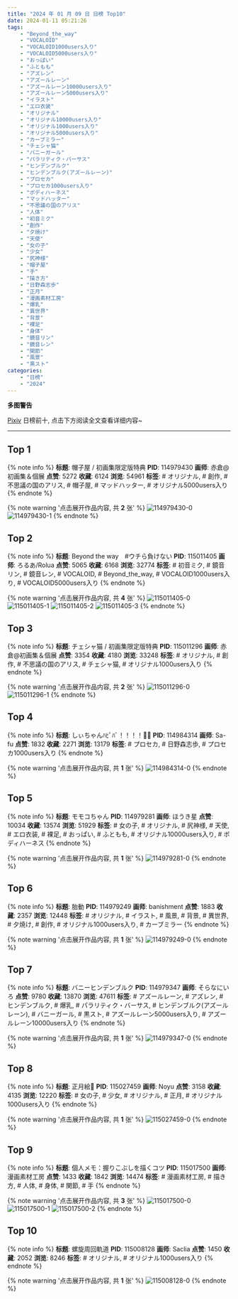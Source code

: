 ```yaml
---
title: "2024 年 01 月 09 日 日榜 Top10"
date: 2024-01-11 05:21:26
tags:
    - "Beyond_the_way"
    - "VOCALOID"
    - "VOCALOID1000users入り"
    - "VOCALOID5000users入り"
    - "おっぱい"
    - "ふともも"
    - "アズレン"
    - "アズールレーン"
    - "アズールレーン10000users入り"
    - "アズールレーン5000users入り"
    - "イラスト"
    - "エロ衣装"
    - "オリジナル"
    - "オリジナル10000users入り"
    - "オリジナル1000users入り"
    - "オリジナル5000users入り"
    - "カーブミラー"
    - "チェシャ猫"
    - "バニーガール"
    - "パラリティク・バーサス"
    - "ヒンデンブルク"
    - "ヒンデンブルク(アズールレーン)"
    - "プロセカ"
    - "プロセカ1000users入り"
    - "ボディハーネス"
    - "マッドハッター"
    - "不思議の国のアリス"
    - "人体"
    - "初音ミク"
    - "創作"
    - "夕焼け"
    - "天使"
    - "女の子"
    - "少女"
    - "尻神様"
    - "帽子屋"
    - "手"
    - "描き方"
    - "日野森志歩"
    - "正月"
    - "漫画素材工房"
    - "爆乳"
    - "異世界"
    - "背景"
    - "裸足"
    - "身体"
    - "鏡音リン"
    - "鏡音レン"
    - "関節"
    - "風景"
    - "黒スト"
categories:
    - "日榜"
    - "2024"
---
```


<i class="fa fa-triangle-exclamation"></i>**多图警告**<i class="fa fa-triangle-exclamation"></i>

[Pixiv](https://www.pixiv.net/) 日榜前十, 点击下方阅读全文查看详细内容~

<!-- more -->

---

## Top 1

{% note info %}
**标题**: 帽子屋 / 初画集限定版特典
**PID**: 114979430 **画师**: 赤倉@初画集＆個展
**点赞**: 5272 **收藏**: 6124 **浏览**: 54961
**标签**: # オリジナル, # 創作, # 不思議の国のアリス, # 帽子屋, # マッドハッター, # オリジナル5000users入り
{% endnote %}

{% note warning '点击展开作品内容, 共 **2** 张' %}
![114979430-0](https://i.pixiv.re/img-original/img/2024/01/08/00/01/24/114979430_p0.jpg)
![114979430-1](https://i.pixiv.re/img-original/img/2024/01/08/00/01/24/114979430_p1.jpg)
{% endnote %}

## Top 2

{% note info %}
**标题**: Beyond the way　#ウチら負けない
**PID**: 115011405 **画师**: ろるあ/Rolua
**点赞**: 5065 **收藏**: 6168 **浏览**: 32774
**标签**: # 初音ミク, # 鏡音リン, # 鏡音レン, # VOCALOID, # Beyond_the_way, # VOCALOID1000users入り, # VOCALOID5000users入り
{% endnote %}

{% note warning '点击展开作品内容, 共 **4** 张' %}
![115011405-0](https://i.pixiv.re/img-original/img/2024/01/09/00/01/37/115011405_p0.jpg)
![115011405-1](https://i.pixiv.re/img-original/img/2024/01/09/00/01/37/115011405_p1.jpg)
![115011405-2](https://i.pixiv.re/img-original/img/2024/01/09/00/01/37/115011405_p2.jpg)
![115011405-3](https://i.pixiv.re/img-original/img/2024/01/09/00/01/37/115011405_p3.jpg)
{% endnote %}

## Top 3

{% note info %}
**标题**: チェシャ猫 / 初画集限定版特典
**PID**: 115011296 **画师**: 赤倉@初画集＆個展
**点赞**: 3354 **收藏**: 4180 **浏览**: 33248
**标签**: # オリジナル, # 創作, # 不思議の国のアリス, # チェシャ猫, # オリジナル1000users入り
{% endnote %}

{% note warning '点击展开作品内容, 共 **2** 张' %}
![115011296-0](https://i.pixiv.re/img-original/img/2024/01/09/00/00/43/115011296_p0.jpg)
![115011296-1](https://i.pixiv.re/img-original/img/2024/01/09/00/00/43/115011296_p1.jpg)
{% endnote %}

## Top 4

{% note info %}
**标题**: しぃちゃんﾊﾋﾟﾊﾞ！！！！🎂🎉
**PID**: 114984314 **画师**: Sa-fu
**点赞**: 1832 **收藏**: 2271 **浏览**: 13179
**标签**: # プロセカ, # 日野森志歩, # プロセカ1000users入り
{% endnote %}

{% note warning '点击展开作品内容, 共 **1** 张' %}
![114984314-0](https://i.pixiv.re/img-original/img/2024/01/08/03/08/10/114984314_p0.jpg)
{% endnote %}

## Top 5

{% note info %}
**标题**: モモコちゃん
**PID**: 114979281 **画师**: ほうき星
**点赞**: 10034 **收藏**: 13574 **浏览**: 51929
**标签**: # 女の子, # オリジナル, # 尻神様, # 天使, # エロ衣装, # 裸足, # おっぱい, # ふともも, # オリジナル10000users入り, # ボディハーネス
{% endnote %}

{% note warning '点击展开作品内容, 共 **1** 张' %}
![114979281-0](https://i.pixiv.re/img-original/img/2024/01/08/00/00/36/114979281_p0.jpg)
{% endnote %}

## Top 6

{% note info %}
**标题**: 胎動
**PID**: 114979249 **画师**: banishment
**点赞**: 1883 **收藏**: 2357 **浏览**: 12448
**标签**: # オリジナル, # イラスト, # 風景, # 背景, # 異世界, # 夕焼け, # 創作, # オリジナル1000users入り, # カーブミラー
{% endnote %}

{% note warning '点击展开作品内容, 共 **1** 张' %}
![114979249-0](https://i.pixiv.re/img-original/img/2024/01/08/20/04/26/114979249_p0.png)
{% endnote %}

## Top 7

{% note info %}
**标题**: バニーヒンデンブルク
**PID**: 114979347 **画师**: そらなにいろ
**点赞**: 9780 **收藏**: 13870 **浏览**: 47611
**标签**: # アズールレーン, # アズレン, # ヒンデンブルク, # 爆乳, # パラリティク・バーサス, # ヒンデンブルク(アズールレーン), # バニーガール, # 黒スト, # アズールレーン5000users入り, # アズールレーン10000users入り
{% endnote %}

{% note warning '点击展开作品内容, 共 **1** 张' %}
![114979347-0](https://i.pixiv.re/img-original/img/2024/01/08/00/00/53/114979347_p0.png)
{% endnote %}

## Top 8

{% note info %}
**标题**: 正月絵🐉
**PID**: 115027459 **画师**: Noyu
**点赞**: 3158 **收藏**: 4135 **浏览**: 12220
**标签**: # 女の子, # 少女, # オリジナル, # 正月, # オリジナル1000users入り
{% endnote %}

{% note warning '点击展开作品内容, 共 **1** 张' %}
![115027459-0](https://i.pixiv.re/img-original/img/2024/01/09/18/02/42/115027459_p0.jpg)
{% endnote %}

## Top 9

{% note info %}
**标题**: 個人メモ：握りこぶしを描くコツ
**PID**: 115017500 **画师**: 漫画素材工房
**点赞**: 1433 **收藏**: 1842 **浏览**: 14474
**标签**: # 漫画素材工房, # 描き方, # 人体, # 身体, # 関節, # 手
{% endnote %}

{% note warning '点击展开作品内容, 共 **3** 张' %}
![115017500-0](https://i.pixiv.re/img-original/img/2024/01/09/06/00/12/115017500_p0.jpg)
![115017500-1](https://i.pixiv.re/img-original/img/2024/01/09/06/00/12/115017500_p1.jpg)
![115017500-2](https://i.pixiv.re/img-original/img/2024/01/09/06/00/12/115017500_p2.jpg)
{% endnote %}

## Top 10

{% note info %}
**标题**: 螺旋周回軌道
**PID**: 115008128 **画师**: Saclia
**点赞**: 1450 **收藏**: 2052 **浏览**: 8246
**标签**: # オリジナル, # オリジナル1000users入り
{% endnote %}

{% note warning '点击展开作品内容, 共 **1** 张' %}
![115008128-0](https://i.pixiv.re/img-original/img/2024/01/08/22/30/32/115008128_p0.jpg)
{% endnote %}
